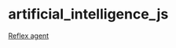 # artificial_intelligence_js

[Reflex agent](https://andreaflores.github.io/ia_201404134/Tarea2/01_reflex_agent.html)

